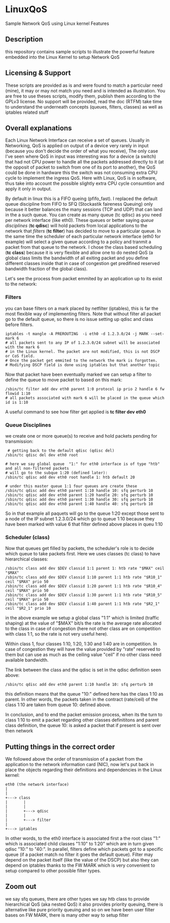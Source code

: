 # LinuxQoS
Sample Network QoS using Linux kernel Features

## Description
this repository contains sample scripts to illustrate the powerful feature embedded into the Linux Kernel to setup Network QoS

## Licensing & Support
These scripts are provided as is and were found to match a particular need (mine), it may or may not match you need and is intended as illustration. You are free to use theses scripts, modify them, publish them according to the GPLv3 license. No support will be provided, read the doc (RTFM) take time to understand the underneath concepts (queues, filters, classes) as well as iptables related stuff

## Overall explanations
Each Linux Network Interface can receive a set of queues. Usually in Networking, QoS is applied on output of a device very rarely in input (because you don't decide the order of what you receive), The only case I've seen where QoS in input was interesting was for a device (a switch) that had not CPU power to handle all the packets addressed directly to it (at the opposit of packet to switch from one of its port to another), the QoS could be done in hardware this the switch was not consuming extra CPU cycle to implement the ingress QoS. Here with Linux, QoS is in software, thus take into account the possible slightly extra CPU cycle consumtion and apply it only in output.

By default in linux this is a FIFO queing (pfifo_fast). I replaced the default queue discipline from FIFO to SFQ (Stockastik faireness Queuing) only because it better balances the many sessions (TCP and UDP) that can land in the a such queue. You can create as many queue (tc qdisc) as you need per network interface (like eth0). These queues or better saying *queue disciplines* (**tc qdisc**) will hold packets from local applications to the network that *filters* (**tc filter**) has decided to move to a particular queue. In the same time the scheduler of each particular network interface (eth0 for example) will select a given queue according to a policy and tranmit a packet from that queue to the network. I chose the class based scheduling (**tc class**) because it is very flexible and allow one to do nested QoS (a global class limits the bandwidth of all exiting packet and you define different classes inside that in case of congestion get predifined reserved bandwidth fraction of the global class).

Let's see the process from packet emmited by an application up to its exist to the network:

### Filters
you can base filters on a mark placed by netfilter (iptables), this is far the most flexible way of implementing filters. Note that without filter all packet go to the default queue, so there is no issue setting up qdisc and class before filters. 

    iptables -t mangle -A PREROUTING  -i eth0 -d 1.2.3.0/24 -j MARK --set-mark 6
    # all packets sent to any IP of 1.2.3.0/24 subnet will be associated with the mark 6 
    # in the Linux kernel. The packet are not modified, this is not DSCP or CoS field.
    # Once the packet get emmited to the network the mark is forgotten.
    # Modifying DSCP field is done using iptables but that another topic 

Now that packet have been eventually marked we can setup a filter to define the queue to move packet to based on this mark:

    /sbin/tc filter add dev eth0 parent 1:0 protocol ip prio 2 handle 6 fw flowid 1:10
    # all packets associated with mark 6 will be placed in the queue which id is 1:10
    
A useful command to see how filter get applied is **tc filter dev eth0**

### Queue Disciplines

we create one or more queue(s) to receive and hold packets pending for transmission:

     # getting back to the default qdisc (qdisc del)
    /sbin/tc qdisc del dev eth0 root
   
    # here we say global queue  "1:" for eth0 interface is of type "htb" and all non-filtered packets
    # will go to the subque 1:20 (defined later):
    /sbin/tc qdisc add dev eth0 root handle 1: htb default 20
   
    # under this master queue 1:1 four queues are create these
    /sbin/tc qdisc add dev eth0 parent 1:10 handle 10: sfq perturb 10
    /sbin/tc qdisc add dev eth0 parent 1:20 handle 20: sfq perturb 10
    /sbin/tc qdisc add dev eth0 parent 1:30 handle 30: sfq perturb 10
    /sbin/tc qdisc add dev eth0 parent 1:40 handle 40: sfq perturb 10

So in that example all paquets will go to the queue 1:20 except those sent to a node of the IP subnet 1.2.3.0/24 which go to queue 1:10 because they have been marked with value 6 that filter defined above places in queu 1:10

### Scheduler (class)
Now that queues get filled by packets, the scheduler's role is to decide which queue to take packets first. Here we uses classes (tc class) to have hierarchical classes:

    /sbin/tc class add dev $DEV classid 1:1 parent 1: htb rate "$MAX" ceil "$MAX"
    /sbin/tc class add dev $DEV classid 1:10 parent 1:1 htb rate "$R10_1" ceil "$MAX" prio 50
    /sbin/tc class add dev $DEV classid 1:20 parent 1:1 htb rate "$R10_4" ceil "$MAX" prio 50
    /sbin/tc class add dev $DEV classid 1:30 parent 1:1 htb rate "$R10_5" ceil "$MAX" prio 50
    /sbin/tc class add dev $DEV classid 1:40 parent 1:1 htb rate "$R2_1" ceil "$R2_1" prio 10

in the above example we setup a global class "1:1" which is limited (traffic shaping) at the value of "$MAX" bit/s the rate is the average rate allocated to the class in case of congestion (here not other class are on competition with class 1:1, so the rate is not very useful here).

Within class 1, four classes 1:10, 1:20, 1:30 and 1:40 are in competition. In case of congestion they will have the value provided by "rate" reserved to them but can use as much as the ceiling value "ceil" if no other class need available bandwidth. 

The link between the class and the qdisc is set in the qdisc definition seen above:

    /sbin/tc qdisc add dev eth0 parent 1:10 handle 10: sfq perturb 10
  
 this definition means that the queue "10:" defined here has the class 1:10 as parent. In other words, the packets taken in the contract (rate/ceil) of the class 1:10 are taken from queue 10: defined above.
 
In conclusion, and to end the packet emission process, when its the turn to class 1:10 to emit a packet regarding other classes definititons and parent class definition, the queue 10: is asked a packet that if present is sent over then network

## Putting things in the correct order
We followed above the order of transmission of a packet from the application to the network information card (NIC), now let's put back in place the objects regarding their definitions and dependencies in the Linux kernel:

    eth0 (the network interface)
    |
    |
    +---> class
    |       |
    |       |
    |       +---> qdisc
    |       |
    |       +---> filter
    |
    +---> iptables
    
In other words, to the eth0 interface is associated first a the root class "1:" which is associated child classes "1:10" to 1:20" which are in turn given qdisc "10:" to "40:". In parallel, filters define which packets got to a specific queue (if a packet match no filter it goes the default queue). Filter may depend on the packet itself (like the value of the DSCP) but also they can depend on iptables thanks to the FW MARK which is very convenient to setup compared to other possible filter types.

## Zoom out
we say sfq queues, there are other types
we say htb class to provide hierarchical QoS (aka nested QoS) it also provides priority queuing, there is alternative like pure priority queuing and so on
we have been user filter bases on FW MARK, there is many other way to setup filter


 
